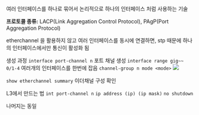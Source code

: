 여러 인터페이스를 하나로 묶어서 논리적으로 하나의 인터페이스 처럼 사용하는 기술 


**프로토콜 종류:** LACP(Link Aggregation Control Protocol), PAgP(Port Aggregation Protocol)

etherchannel 을 활용하지 않고 여러 인터페이스를 동시에 연결하면, stp 때문에 하나의 인터페이스에서만 통신이 활성화 됨

생성 과정
`interface port-channel n`
포트 채널 생성
`interface range gig~~ 0/1-4`
여러개의 인터페이스를 한번에 잡음
`channel-group n mode <mode>`
![](https://i.imgur.com/GPbHAxq.png)

`show etherchannel summary`
이더채널 구성 확인 

L3에서 만드는 법
`int port-channel n`
`ip address (ip) (ip mask)`
`no shutdown`

나머지는 동일


